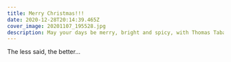 ```yaml
---
title: Merry Christmas!!!
date: 2020-12-28T20:14:39.465Z
cover_image: 20201107_195528.jpg
description: May your days be merry, bright and spicy, with Thomas Tabasco sauce!
---
```

The less said, the better...